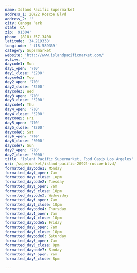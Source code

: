 ```yaml
---
name: Island Pacific Supermarket
address_1: 20922 Roscoe Blvd
address_2: ''
city: Canoga Park
state: CA
zip: '91304'
phone: (818) 857-3400
latitude: '34.219338'
longitude: '-118.589369'
category: Supermarket
website: 'http://www.islandpacificmarket.com/'
active: ''
daycode1: Mon
day1_open: '700'
day1_close: '2200'
daycode2: Tue
day2_open: '700'
day2_close: '2200'
daycode3: Wed
day3_open: '700'
day3_close: '2200'
daycode4: Thu
day4_open: '700'
day4_close: '2200'
daycode5: Fri
day5_open: '700'
day5_close: '2200'
daycode6: Sat
day6_open: '700'
day6_close: '2000'
daycode7: Sun
day7_open: '700'
day7_close: '2000'
title: 'Island Pacific Supermarket, Food Oasis Los Angeles'
uri: /supermarket/island-pacific-20922-roscoe-blvd/
formatted_daycode1: Monday
formatted_day1_open: 7am
formatted_day1_close: 10pm
formatted_daycode2: Tuesday
formatted_day2_open: 7am
formatted_day2_close: 10pm
formatted_daycode3: Wednesday
formatted_day3_open: 7am
formatted_day3_close: 10pm
formatted_daycode4: Thursday
formatted_day4_open: 7am
formatted_day4_close: 10pm
formatted_daycode5: Friday
formatted_day5_open: 7am
formatted_day5_close: 10pm
formatted_daycode6: Saturday
formatted_day6_open: 7am
formatted_day6_close: 8pm
formatted_daycode7: Sunday
formatted_day7_open: 7am
formatted_day7_close: 8pm

---
```



